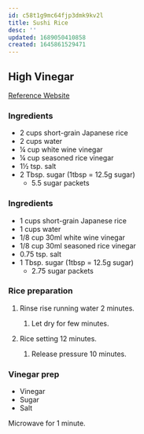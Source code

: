 ```yaml
---
id: c58t1g9mc64fjp3dmk9kv2l
title: Sushi Rice
desc: ''
updated: 1689050410858
created: 1645861529471
---
```



## High Vinegar
[Reference Website](https://thefoodieeats.com/instant-pot-sushi-rice-recipe/)
### Ingredients 
- 2 cups short-grain Japanese rice
- 2 cups water
- ¼ cup white wine vinegar
- ¼ cup seasoned rice vinegar
- 1½ tsp. salt
- 2 Tbsp. sugar (1tbsp = 12.5g sugar)
  - 5.5 sugar packets

### Ingredients 
- 1 cups short-grain Japanese rice
- 1 cups water
- 1/8 cup 30ml white wine vinegar
- 1/8 cup 30ml seasoned rice vinegar
- 0.75 tsp. salt
- 1 Tbsp. sugar (1tbsp = 12.5g sugar)
  - 2.75 sugar packets
  
  
### Rice preparation
1. Rinse rise running water 2 minutes. 
   1. Let dry for few minutes.

1. Rice setting 12 minutes.
   1. Release pressure 10 minutes.

### Vinegar prep
- Vinegar
- Sugar 
- Salt 

Microwave for 1 minute. 
